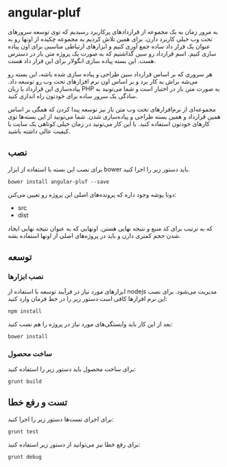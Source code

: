 # angular-pluf

به مرور زمان به یک مجموعه از قراردادهای پرکاربرد رسیدیم که توی توسعه سرورهای  تحت وب خیلی کاربرد دارن. برای همین تلاش کردیم یه مجموعه چکیده از اونها رو به عنوان یک قرار داد ساده جمع آوری کنیم و ابزارهای ارتباطی مناسبی برای اون پیاده سازی کنیم. اسم قرارداد رو سین گذاشتیم که به صورت یک پروژه متن باز در دسترس هست. این بسته پیاده سازی انگولار برای این قرار داد هست.

هر سروری که بر اساس قرارداد سین طراحی و پیاده سازی شده باشه، این بسته رو می‌شه براش به کار برد و بر اساس اون نرم افزارهای تحت وب رو توسعه داد. پیاده‌سازی این قرارداد با زبان PHP به صورت متن باز در اختیار است و شما می‌تونید به سادگی یک سرور ساده برای خودتون راه اندازی کنید.

مجموعه‌ای از نرم‌افزارهای تحت وب متن باز نیز توسعه پیدا کردن که همگی بر اساس همین قرارداد و همین بسته طراحی و پیاده‌سازی شدن. شما می‌تونید از این بسته‌ها توی کارهای خودتون استفاده کنید. با این کار می‌تونید در زمان خیلی کوتاهی یک سایت با کیفیت عالی داشته باشید.

## نصب

برای نصب این بسته با استفاده از ابزار bower باید دستور زیر را اجرا کنید.

	bower install angular-pluf --save

دوتا پوشه وجود داره که پرونده‌های اصلی این پروژه رو تعیین می‌کنن:

- src
- dist

که به ترتیب برای کد منبع و نتیجه نهایی هستن. اونهایی که به عنوان نتیجه نهایی ایجاد شدن حجم کمتری دارن و باید در پروژه‌های اصلی از اونها استفاده بشه.


## توسعه


### نصب ابزارها

ابزارهای مورد نیاز در فرآیند توسعه با استفاده از nodejs مدیریت می‌شود. برای نصب این نرم افزارها کافی است دستور زیر را در خط فرمان وارد کنید:

	npm install

بعد از این کار باید وابستگی‌های مورد نیاز در پروژه را هم نصب کنید:

	bower install

### ساخت محصول

برای ساخت محصول باید دستور زیر را استفاده کنید:

	grunt build

## تست و رفع خطا

برای اجرای تست‌ها دستور زیر را اجرا کنید:

	grunt test

برای رفع خطا نیز می‌توانید از دستور زیر استفاده کنید:

	grunt debug
